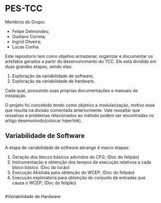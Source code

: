 # PES-TCC

Membros do Grupo:
- Felipe Delmondes;
- Gustavo Correia;
- Ingrid Oliveira;
- Lucas Cunha.

Este repositorio tem como objetivo armazenar, organizar e documentar os artefatos gerados a partir do desenvolvimento do TCC. Ele está dividido em duas grandes etapas, sendo elas:

1. Exploração da variabilidade de software;
2. Exploração da variabilidade de hardware.

Cada qual, possuindo suas próprias documentações e manuais de instalação.

O projeto foi concebido tendo como objetivo a modularização, motivo esse que resulta na divisão comentada anteriormente. Vale ressaltar que ressalvas e problemas relacionados ao método podem ser encontradas no artigo desenvolvido(colocar hiperlink).

## Variabilidade de Software

A etapa de variabilidade de software abrange 4 macro etapas:
  1. Geração dos blocos básicos advindos do CFG; (Doc do felipão)
  2. Instrumentação e obtenção dos tempos de execução relativos a cada bloco básico; (Doc do lucão)
  3. Execução Abstrata para obtenção do WCEP; (Doc do felipão)
  4. Execução exploratória para obtenção do conjunto de entradas que causa o WCEP;  (Doc do felipão)

```
```


#Variabilidade de Hardware
